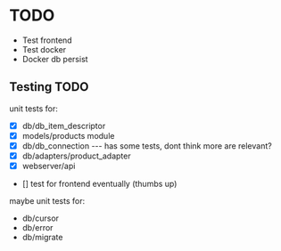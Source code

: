 # TODO

- Test frontend
- Test docker
- Docker db persist

## Testing TODO

unit tests for:

- [x] db/db_item_descriptor
- [x] models/products module
- [x] db/db_connection --- has some tests, dont think more are relevant?
- [x] db/adapters/product_adapter
- [x] webserver/api
- [] test for frontend eventually (thumbs up)

maybe unit tests for:

- db/cursor
- db/error
- db/migrate
